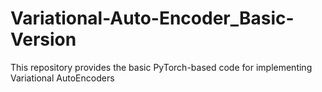 # Variational-Auto-Encoder_Basic-Version
This repository provides the basic PyTorch-based code for implementing Variational AutoEncoders
